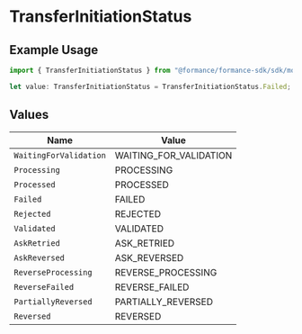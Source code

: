 # TransferInitiationStatus

## Example Usage

```typescript
import { TransferInitiationStatus } from "@formance/formance-sdk/sdk/models/shared";

let value: TransferInitiationStatus = TransferInitiationStatus.Failed;
```

## Values

| Name                   | Value                  |
| ---------------------- | ---------------------- |
| `WaitingForValidation` | WAITING_FOR_VALIDATION |
| `Processing`           | PROCESSING             |
| `Processed`            | PROCESSED              |
| `Failed`               | FAILED                 |
| `Rejected`             | REJECTED               |
| `Validated`            | VALIDATED              |
| `AskRetried`           | ASK_RETRIED            |
| `AskReversed`          | ASK_REVERSED           |
| `ReverseProcessing`    | REVERSE_PROCESSING     |
| `ReverseFailed`        | REVERSE_FAILED         |
| `PartiallyReversed`    | PARTIALLY_REVERSED     |
| `Reversed`             | REVERSED               |